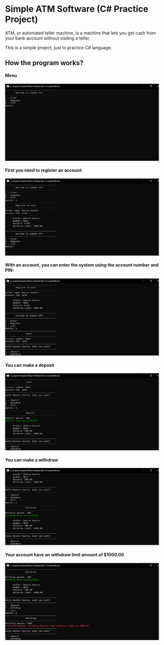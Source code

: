# Simple ATM Software (C# Practice Project)

ATM, or automated teller machine, is a machine that lets you get cash from your bank account without visiting a teller.

This is a simple project, just to practice C# language.

## How the program works?
#### Menu

![SimpleATMApp01](/screenshots/1.png)

#### First you need to register an account:

![SimpleATMApp01](/screenshots/2.png)

#### With an account, you can enter the system using the account number and PIN:

![SimpleATMApp01](/screenshots/3.png)

#### You can make a deposit

![SimpleATMApp01](/screenshots/4.png)

#### You can make a withdraw

![SimpleATMApp01](/screenshots/5.png)

#### Your account have an withdraw limit amount of $1000.00

![SimpleATMApp01](/screenshots/6.png)